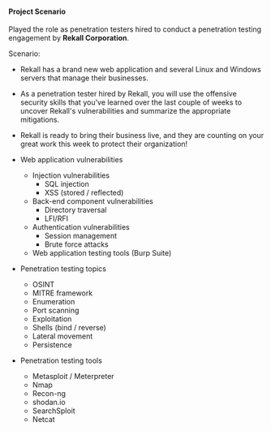 #### Project Scenario

Played the role as penetration testers hired to conduct a penetration testing engagement by **Rekall Corporation**.

Scenario: 

   - Rekall has a brand new web application and several Linux and Windows servers that manage their businesses.
   - As a penetration tester hired by Rekall, you will use the offensive security skills that you've learned over the last couple of weeks to uncover Rekall's vulnerabilities and summarize the appropriate mitigations. 
   - Rekall is ready to bring their business live, and they are counting on your great work this week to protect their organization!

- Web application vulnerabilities
  - Injection vulnerabilities
    - SQL injection
    - XSS (stored / reflected)
  - Back-end component vulnerabilities
    - Directory traversal
    - LFI/RFI
  - Authentication vulnerabilities
    - Session management
    - Brute force attacks
  - Web application testing tools (Burp Suite)

- Penetration testing topics
    - OSINT
    - MITRE framework
    - Enumeration
    - Port scanning
    - Exploitation
    - Shells (bind / reverse)
    - Lateral movement
    - Persistence

- Penetration testing tools
    - Metasploit / Meterpreter
    - Nmap
    - Recon-ng
    - shodan.io
    - SearchSploit
    - Netcat 
